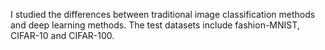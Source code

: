 I studied the differences between traditional image classification methods and deep learning methods. The test datasets include fashion-MNIST, CIFAR-10 and CIFAR-100.
